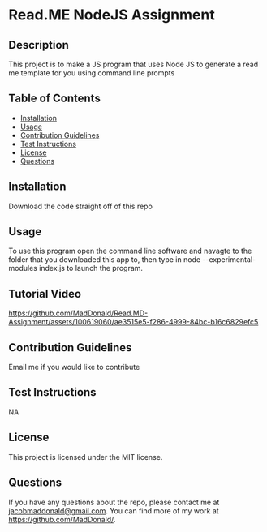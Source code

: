 
# Read.ME NodeJS Assignment

## Description
This project is to make a JS program that uses Node JS to generate a read me template for you using command line prompts

## Table of Contents
* [Installation](#installation)
* [Usage](#usage)
* [Contribution Guidelines](#contribution-guidelines)
* [Test Instructions](#test-instructions)
* [License](#license)
* [Questions](#questions)

## Installation
Download the code straight off of this repo

## Usage
To use this program open the command line software and navagte to the folder that you downloaded this app to, then type in node --experimental-modules index.js to launch the program.

## Tutorial Video
https://github.com/MadDonald/Read.MD-Assignment/assets/100619060/ae3515e5-f286-4999-84bc-b16c6829efc5

## Contribution Guidelines
Email me if you would like to contribute

## Test Instructions
NA

## License
This project is licensed under the MIT license.

## Questions
If you have any questions about the repo, please contact me at jacobmaddonald@gmail.com. You can find more of my work at https://github.com/MadDonald/.
